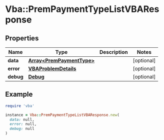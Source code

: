 # Vba::PremPaymentTypeListVBAResponse

## Properties

| Name | Type | Description | Notes |
| ---- | ---- | ----------- | ----- |
| **data** | [**Array&lt;PremPaymentType&gt;**](PremPaymentType.md) |  | [optional] |
| **error** | [**VBAProblemDetails**](VBAProblemDetails.md) |  | [optional] |
| **debug** | [**Debug**](Debug.md) |  | [optional] |

## Example

```ruby
require 'vba'

instance = Vba::PremPaymentTypeListVBAResponse.new(
  data: null,
  error: null,
  debug: null
)
```

